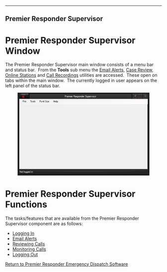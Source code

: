   ----------------------------------
  **Premier Responder Supervisor**
  ----------------------------------

# Premier Responder Supervisor Window

The Premier Responder Supervisor main window consists of a menu bar and
status bar.  From the **Tools** sub menu the [Email
Alerts](Email%20Alert.htm), [Case Review](Case%20Review.htm), [Online
Stations](Online%20Stations.htm) and [Call
Recordings](Call%20Recordings.htm) utilities are accessed.  These open
on tabs within the main window.  The currently logged in user appears on
the left panel of the status bar.

<figure><img src=".gitbook/assets/Supervisor_files/image001.png" alt=""><figcaption></figcaption></figure>

# Premier Responder Supervisor Functions

The tasks/features that are available from the Premier Responder
Supervisor component are as follows:

-   [Logging In](Logging%20In.htm)
-   [Email Alerts](Email%20Alert.htm)
-   [Reviewing Calls](Reviewing%20Calls.htm)
-   [Monitoring Calls](Monitoring%20Calls.htm)
-   [Logging Out](Logging%20Out.htm)

[Return to Premier Responder Emergency Dispatch
Software](Premier%20Responder.htm)

